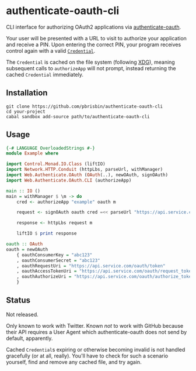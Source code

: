 # authenticate-oauth-cli

CLI interface for authorizing OAuth2 applications via [authenticate-oauth][].

[authenticate-oauth]: https://hackage.haskell.org/package/authenticate-oauth

Your user will be presented with a URL to visit to authorize your application
and receive a PIN. Upon entering the correct PIN, your program receives control
again with a valid [`Credential`][].

[`Credential`]: https://hackage.haskell.org/package/authenticate-oauth/docs/Web-Authenticate-OAuth.html#t:Credential

The `Credential` is cached on the file system (following [XDG][]), meaning
subsequent calls to `authorizeApp` will not prompt, instead returning the cached
`Credential` immediately.

[xdg]: http://standards.freedesktop.org/basedir-spec/basedir-spec-latest.html

## Installation

```
git clone https://github.com/pbrisbin/authenticate-oauth-cli
cd your-project
cabal sandbox add-source path/to/authenticate-oauth-cli
```

## Usage

```haskell
{-# LANGUAGE OverloadedStrings #-}
module Example where

import Control.Monad.IO.Class (liftIO)
import Network.HTTP.Conduit (httpLbs, parseUrl, withManager)
import Web.Authenticate.OAuth (OAuth(..), newOAuth, signOAuth)
import Web.Authenticate.OAuth.CLI (authorizeApp)

main :: IO ()
main = withManager $ \m -> do
    cred <- authorizeApp "example" oauth m

    request <- signOAuth oauth cred =<< parseUrl "https://api.service.com/path"

    response <- httpLbs request m

    liftIO $ print response

oauth :: OAuth
oauth = newOAuth
    { oauthConsumerKey = "abc123"
    , oauthConsumerSecret = "abc123"
    , oauthRequestUri = "https://api.service.com/oauth/token"
    , oauthAccessTokenUri = "https://api.service.com/oauth/request_token"
    , oauthAuthorizeUri = "https://api.service.com/oauth/authorize_token"
    }
```

## Status

Not released.

Only known to work with Twitter. Known *not* to work with GitHub because their
API requires a User Agent which authenticate-oauth does not send by default,
apparently.

Cached `Credential`s expiring or otherwise becoming invalid is not handled
gracefully (or at all, really). You'll have to check for such a scenario
yourself, find and remove any cached file, and try again.
